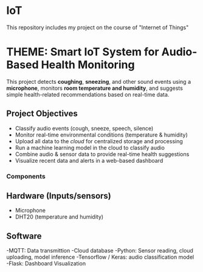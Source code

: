 # IoT
This repository includes my project on the course of "Internet of Things"

# THEME: Smart IoT System for Audio-Based Health Monitoring
This project detects **coughing**, **sneezing**, and other sound events using a **microphone**, monitors **room temperature and humidity**, and suggests simple health-related recommendations based on real-time data.

## Project Objectives
- Classify audio events (cough, sneeze, speech, silence)
- Monitor real-time environmental conditions (temperature & humidity)
- Upload all data to the *cloud* for centralized storage and processing
- Run a machine learning model in the cloud to classify audio
- Combine audio & sensor data to provide real-time health suggestions
- Visualize recent data and alerts in a web-based dashboard

### Components

## Hardware (Inputs/sensors)
- Microphone
- DHT20 (temperature and humidity)

## Software 
-MQTT: Data transmittion
-Cloud database
-Python: Sensor reading, cloud uploading, model inference
-Tensorflow / Keras: audio classification model
-Flask: Dashboard Visualization
  



